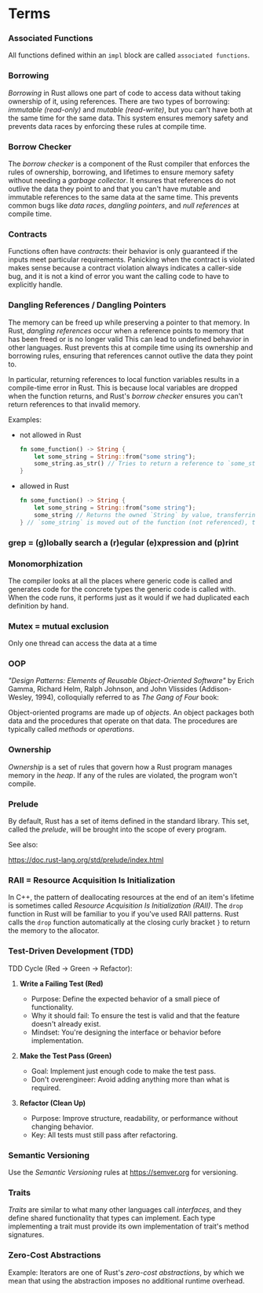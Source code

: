 # Terms

### Associated Functions

All functions defined within an `impl` block are called `associated functions`.

### Borrowing

*Borrowing* in Rust allows one part of code to access data without taking ownership of it, using references. 
There are two types of borrowing: *immutable (read-only)* and *mutable (read-write)*, 
but you can’t have both at the same time for the same data. 
This system ensures memory safety and prevents data races by enforcing these rules at compile time.

### Borrow Checker

The *borrow checker* is a component of the Rust compiler that enforces the rules of ownership, borrowing, 
and lifetimes to ensure memory safety without needing a *garbage collector*. 
It ensures that references do not outlive the data they point to 
and that you can't have mutable and immutable references to the same data at the same time. 
This prevents common bugs like *data races*, *dangling pointers*, and *null references* at compile time.

### Contracts

Functions often have *contracts*: their behavior is only guaranteed if the inputs meet particular requirements. 
Panicking when the contract is violated makes sense because a contract violation always indicates a caller-side bug, 
and it is not a kind of error you want the calling code to have to explicitly handle.

### Dangling References / Dangling Pointers

The memory can be freed up while preserving a pointer to that memory.
In Rust, *dangling references* occur when a reference points to memory that has been freed or is no longer valid
This can lead to undefined behavior in other languages. 
Rust prevents this at compile time using its ownership and borrowing rules, 
ensuring that references cannot outlive the data they point to.

In particular, returning references to local function variables results in a compile-time error in Rust.
This is because local variables are dropped when the function returns, 
and Rust's *borrow checker* ensures you can't return references to that invalid memory.

Examples:

- not allowed in Rust
  ```rust
  fn some_function() -> String {
      let some_string = String::from("some string");
      some_string.as_str() // Tries to return a reference to `some_string`
  }
  ```

- allowed in Rust
  ```rust
  fn some_function() -> String {
      let some_string = String::from("some string");
      some_string // Returns the owned `String` by value, transferring ownership of `some_string` to the caller.
  } // `some_string` is moved out of the function (not referenced), there's no risk of a dangling reference.
  ```

### grep = (g)lobally search a (r)egular (e)xpression and (p)rint

### Monomorphization

The compiler looks at all the places where generic code is called 
and generates code for the concrete types the generic code is called with.
When the code runs, it performs just as it would if we had duplicated each definition by hand.

### Mutex = mutual exclusion

Only one thread can access the data at a time

### OOP

*"Design Patterns: Elements of Reusable Object-Oriented Software"* 
by Erich Gamma, Richard Helm, Ralph Johnson, and John Vlissides 
(Addison-Wesley, 1994), colloquially referred to as *The Gang of Four* book:

Object-oriented programs are made up of *objects*. 
An object packages both data and the procedures that operate on that data.
The procedures are typically called *methods* or *operations*.

### Ownership

*Ownership* is a set of rules that govern how a Rust program manages memory in the *heap*.
If any of the rules are violated, the program won't compile.

### Prelude

By default, Rust has a set of items defined in the standard library.
This set, called the *prelude*, will be brought into the scope of every program.

See also:

https://doc.rust-lang.org/std/prelude/index.html

### RAII = Resource Acquisition Is Initialization

In C++, the pattern of deallocating resources at the end of an item's lifetime 
is sometimes called *Resource Acquisition Is Initialization (RAII)*. 
The `drop` function in Rust will be familiar to you if you've used RAII patterns.
Rust calls the `drop` function automatically at the closing curly bracket `}` to return the memory to the allocator.

### Test-Driven Development (TDD)

TDD Cycle (Red → Green → Refactor):

1. **Write a Failing Test (Red)**
   - Purpose: Define the expected behavior of a small piece of functionality.
   - Why it should fail: To ensure the test is valid and that the feature doesn't already exist.
   - Mindset: You're designing the interface or behavior before implementation.
 

2. **Make the Test Pass (Green)**
   - Goal: Implement just enough code to make the test pass.
   - Don't overengineer: Avoid adding anything more than what is required.
 
 
3. **Refactor (Clean Up)**
   - Purpose: Improve structure, readability, or performance without changing behavior.
   - Key: All tests must still pass after refactoring.


### Semantic Versioning

Use the *Semantic Versioning* rules at https://semver.org for versioning.

### Traits

*Traits* are similar to what many other languages call *interfaces*, 
and they define shared functionality that types can implement.
Each type implementing a trait must provide its own implementation of trait's method signatures.

### Zero-Cost Abstractions

Example: 
Iterators are one of Rust's *zero-cost abstractions*, 
by which we mean that using the abstraction imposes no additional runtime overhead.
